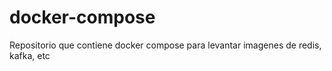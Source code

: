 # docker-compose
Repositorio que contiene docker compose para levantar imagenes de redis, kafka, etc
